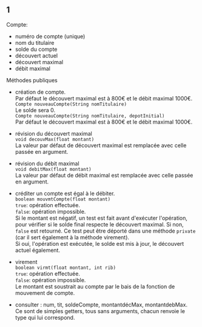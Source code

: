 1
---

Compte:
  * numéro de compte (unique)
  * nom du titulaire
  * solde du compte
  * découvert actuel
  * découvert maximal
  * débit maximal

Méthodes publiques

* création de compte.<br>
  Par défaut le découvert maximal est à 800€ et le débit maximal 1000€.
  `Compte nouveauCompte(String nomTitulaire)`<br />
    Le solde sera 0.<br />
  `Compte nouveauCompte(String nomTitulaire, depotInitial)`<br />
  Par défaut le découvert maximal est à 800€ et le débit maximal 1000€.
* révision du découvert maximal<br>
  `void decouvMax(float montant)`<br>
  La valeur par défaut de découvert maximal est remplacée avec celle passée en argument.
* révision du débit maximal<br>
  `void debitMax(float montant)`<br>
  La valeur par défaut de débit maximal est remplacée avec celle passée en argument.
* créditer un compte est égal à le débiter.<br>
  `boolean mouvmtCompte(float montant)`<br>
  `true`: opération effectuée.<br>
  `false`: opération impossible.<br>
  Si le montant est négatif, un test est fait avant d'exécuter l'opération, pour vérifier si le solde final respecte le découvert maximal. Si non, `false` est retourné. Ce test peut être déporté dans une méthode `private` (car il sert également à la méthode virement).<br>
  Si oui, l'opération est exécutée, le solde est mis à jour, le découvert actuel également.

* virement<br>
  `boolean virmt(float montant, int rib)`<br>
  `true`: opération effectuée.<br>
  `false`: opération impossible.<br>
  Le montant est soustrait au compte par le bais de la fonction de mouvement de compte.
* consulter : num, tit, soldeCompte, montantdécMax, montantdebMax.<br>
  Ce sont de simples getters, tous sans arguments, chacun renvoie le type qui lui correspond.
